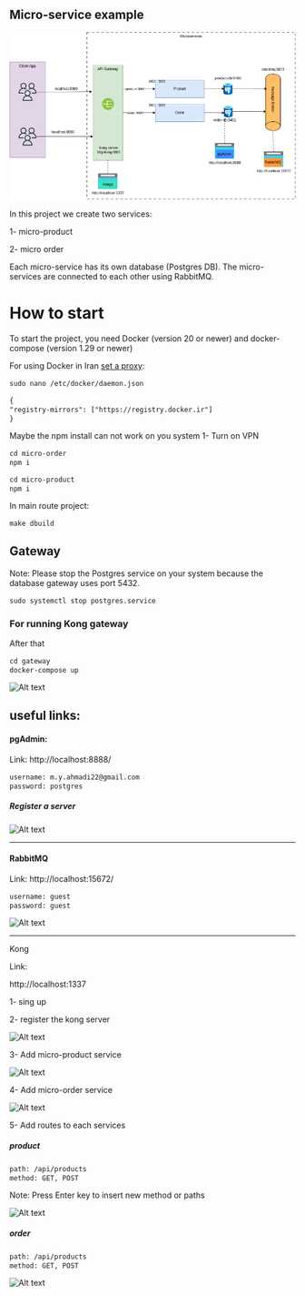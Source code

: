 ## Micro-service example
![Alt text](https://github.com/myas92/microservice-express-postgres-rabbitmq/blob/master/docs/micro.png?raw=true)

In this project we create two services:

1- micro-product

2- micro order

Each micro-service has its own database (Postgres DB). The micro-services are connected to each other using RabbitMQ.

# How to start
To start the project, you need Docker (version 20 or newer) and docker-compose (version 1.29 or newer)

For using Docker in Iran [set a proxy](https://docs.google.com/document/d/1A4l8gan1_Rn0C3-dkGxbKsqCbcFxVbzF5EikM03fkdA/edit):
```
sudo nano /etc/docker/daemon.json
```
```
{
"registry-mirrors": ["https://registry.docker.ir"]
}
```

Maybe the npm install can not work on you system
1- Turn on VPN
```
cd micro-order
npm i
```

```
cd micro-product
npm i
````

In main route project:
```
make dbuild
```


## Gateway


Note: Please stop the Postgres service on your system because the database gateway uses port 5432.


```
sudo systemctl stop postgres.service
```
### For running Kong gateway
After that

```
cd gateway
docker-compose up
```

![Alt text](https://github.com/myas92/microservice-express-postgres-rabbitmq/blob/master/docs/image-7.png?raw=true)


## useful links:

#### pgAdmin: 

Link: http://localhost:8888/
```
username: m.y.ahmadi22@gmail.com
password: postgres
```

##### Register a server

![Alt text](https://github.com/myas92/microservice-express-postgres-rabbitmq/blob/master/docs/image.png?raw=true)


<hr>

#### RabbitMQ

Link: http://localhost:15672/
```
username: guest
password: guest
```


![Alt text](https://github.com/myas92/microservice-express-postgres-rabbitmq/blob/master/docs/image-1.png?raw=true)

<hr>

Kong


Link: 

http://localhost:1337

1- sing up

2- register the kong server

![Alt text](https://github.com/myas92/microservice-express-postgres-rabbitmq/blob/master/docs/image-2.png?raw=true)

3- Add micro-product service

![Alt text](https://github.com/myas92/microservice-express-postgres-rabbitmq/blob/master/docs/image-3.png?raw=true)


4- Add micro-order service

![Alt text](https://github.com/myas92/microservice-express-postgres-rabbitmq/blob/master/docs/image-4.png?raw=true)


5- Add routes to each services

##### product
```
path: /api/products 
method: GET, POST
```
Note: Press Enter key to insert new method or paths

![Alt text](https://github.com/myas92/microservice-express-postgres-rabbitmq/blob/master/docs/image-5.png?raw=true)


##### order
```
path: /api/products 
method: GET, POST
```

![Alt text](https://github.com/myas92/microservice-express-postgres-rabbitmq/blob/master/docs/image-6.png?raw=true)